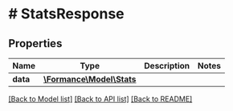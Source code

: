 # # StatsResponse

## Properties

Name | Type | Description | Notes
------------ | ------------- | ------------- | -------------
**data** | [**\Formance\Model\Stats**](Stats.md) |  |

[[Back to Model list]](../../README.md#models) [[Back to API list]](../../README.md#endpoints) [[Back to README]](../../README.md)
